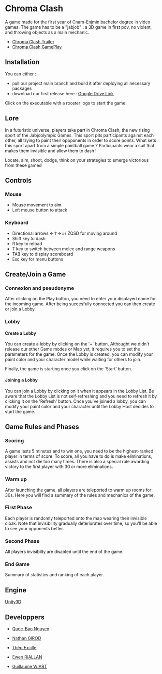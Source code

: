 # Chroma Clash

A game made for the first year of Cnam-Enjmin bachelor degree in video games. The game has to be a "jabjob" : a 3D game in first pov, no violent, and throwing objects as a main mechanic.

- [Chroma Clash Trailer](https://www.youtube.com/watch?v=E9fUczOYMlA)
- [Chroma Clash GamePlay](https://www.youtube.com/watch?v=MuCdN6tAZ7c)

## Installation

You can either :
- pull our project main branch and build it after deploying all necessary packages
- download our first release here : [Google Drive Link](https://drive.google.com/file/d/1bGXqikzusnMTzXKzQNcWbStefJZsARBS/view?usp=sharing)

Click on the executable with a rooster logo to start the game.

## Lore

In a futuristic universe, players take part in Chroma Clash, the new rising sport of the Jabjoblympic Games. This sport pits participants against each other, all trying to paint their oppponents in order to score points.  What sets this sport apart from a simple  paintball game ? Participants wear a suit that makes them invisible and allow them to dash ! 

Locate, aim, shoot, dodge, think on your strategies to emerge victorious from these games!

## Controls

### Mouse

- Mouse movement to aim
- Left mouse button to attack 

### Keyboard

- Directional arrows ←↑→↓/ ZQSD for moving around
- Shift key to dash
- R key to reload
- T key to switch between melee and range weapons
- TAB key to display scoreboard
- Esc key for menu buttons


## Create/Join a Game

### Connexion and pseudonyme

After clicking on the Play button, you need to enter your displayed name for the incoming game. After being succesfully connected you can then create or join a Lobby.

### Lobby

 #### Create a Lobby

You can create a lobby by clicking on the '+' button. Althought we didn't release our other Game modes or Map yet, it requires you to set the parameters for the game. Once the Lobby is created, you can modify your paint color and your character model while waiting for others to join. 

Finally, the game is starting once you click on the 'Start' button. 

  #### Joining a Lobby

You can join a Lobby by clicking on it when it appears in the Lobby List. Be aware that the Lobby List is not self-refreshing and you need to refresh it by clicking it on the 'Refresh' button. Once you've joined a lobby, you can modify your paint color and your character until the Lobby Host decides to start the game.

## Game Rules and Phases

### Scoring

A game lasts 5 minutes and to win one, you need to be the highest-ranked player in terms of score. To score, all you have to do is make eliminations, assists and not die too many times. There is also a special rule awarding victory to the first player with 30 or more eliminations.

### Warm up

After launching the game, all players are teleported to warm up rooms for 30s. Here you will find a summary of the rules and mechanics of the game.

### First Phase

Each player is randomly teleported onto the map wearing their invisible cloak. Note that invisibility gradually deteriorates over time, so you'll be able to see your opponents better.

### Second Phase

All players invisibilty are disabled until the end of the game.

### End Game

Summary of statistics and ranking of each player. 

## Engine

[Unity3D](https://unity.com/) 

## Developpers

- [Quoc-Bao Nguyen](https://github.com/Baokebab)

- [Nathan GIROD](https://github.com/Blowerlop)

- [Théo Excille](https://github.com/Excille)

- [Ewen RIALLAN](https://github.com/Miit0s)

- [Guillaume WIART](https://github.com/Drainor-GameDev)
